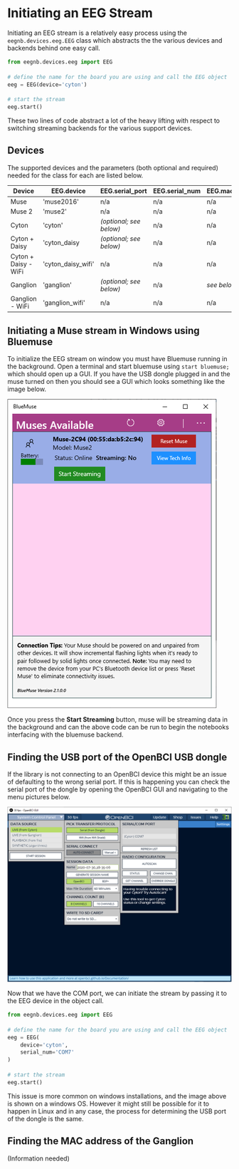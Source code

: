 # Initiating an EEG Stream

Initiating an EEG stream is a relatively easy process using the `eegnb.devices.eeg.EEG` class which abstracts the 
the various devices and backends behind one easy call.

```python
from eegnb.devices.eeg import EEG

# define the name for the board you are using and call the EEG object
eeg = EEG(device='cyton')

# start the stream
eeg.start()
```

These two lines of code abstract a lot of the heavy lifting with respect to switching streaming backends for the various 
support devices.

## Devices

The supported devices and the parameters (both optional and required) needed for the class for each are listed below.

| Device               | EEG.device         | EEG.serial_port | EEG.serial_num | EEG.mac_addr |
|----------------------|--------------------|-----------------|----------------|--------------|
| Muse                 | 'muse2016'         | n/a | n/a | n/a |
| Muse 2               | 'muse2'            | n/a | n/a | n/a |
| Cyton                | 'cyton'            | *(optional; see below)* | n/a | n/a |
| Cyton + Daisy        | 'cyton_daisy       | *(optional; see below)* | n/a | n/a |
| Cyton + Daisy - WiFi | 'cyton_daisy_wifi' | n/a | n/a | n/a |
| Ganglion             | 'ganglion'         | *(optional; see below)* | n/a | *see below* |
| Ganglion - WiFi      | 'ganglion_wifi'    | n/a | n/a | n/a |


## Initiating a Muse stream in Windows using Bluemuse
To initialize the EEG stream on window you must have Bluemuse running in the background. Open a terminal and start 
bluemuse using `start bluemuse;` which should open up a GUI. If you have the USB dongle plugged in and the muse turned on 
then you should see a GUI which looks something like the image below.

![fig](../img/bluemuse.PNG)

Once you press the **Start Streaming** button, muse will be streaming data in the background and can the above code can 
be run to begin the notebooks interfacing with the bluemuse backend.


## Finding the USB port of the OpenBCI USB dongle
If the library is not connecting to an OpenBCI device this might be an issue of defaulting to the wrong serial 
port. If this is happening you can check the serial port of the dongle by opening the OpenBCI GUI and navigating to the 
menu pictures below.

![fig](../img/windows_usb_select.PNG)

Now that we have the COM port, we can initiate the stream by passing it to the EEG device in the object call.
```python
from eegnb.devices.eeg import EEG

# define the name for the board you are using and call the EEG object
eeg = EEG(
    device='cyton',
    serial_num='COM7'
)

# start the stream
eeg.start()
```

This issue is more common on windows installations, and the image above is shown on a windows OS. However it might still 
be possible for it to happen in Linux and in any case, the process for determining the USB port of the dongle is the same.

## Finding the MAC address of the Ganglion

(Information needed)